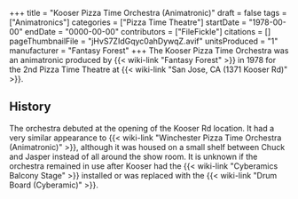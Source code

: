 +++
title = "Kooser Pizza Time Orchestra (Animatronic)"
draft = false
tags = ["Animatronics"]
categories = ["Pizza Time Theatre"]
startDate = "1978-00-00"
endDate = "0000-00-00"
contributors = ["FileFickle"]
citations = []
pageThumbnailFile = "jHvS7ZIdGqyc0ahDywqZ.avif"
unitsProduced = "1"
manufacturer = "Fantasy Forest"
+++
The Kooser Pizza Time Orchestra was an animatronic produced by {{< wiki-link "Fantasy Forest" >}} in 1978 for the 2nd Pizza Time Theatre at {{< wiki-link "San Jose, CA (1371 Kooser Rd)" >}}.

## History

The orchestra debuted at the opening of the Kooser Rd location. It had a very similar appearance to {{< wiki-link "Winchester Pizza Time Orchestra (Animatronic)" >}}, although it was housed on a small shelf between Chuck and Jasper instead of all around the show room. It is unknown if the orchestra remained in use after Kooser had the {{< wiki-link "Cyberamics Balcony Stage" >}} installed or was replaced with the {{< wiki-link "Drum Board (Cyberamic)" >}}.
